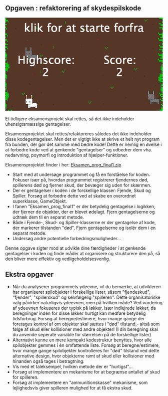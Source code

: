 ## Opgaven : refaktorering af skydespilskode

![Skydespil](skydespil.png)

Et  tidligere eksamensprojekt skal rettes, så det ikke indeholder uhensigtsmæssige gentagelser.

Eksamensprojektet skal rettes/refaktoreres således det ikke indeholder disse kodegentagelser. Men det er vigtigt ikke at skrive et helt nyt program fra bunden, der gør det samme med bedre kode! Dette er nemlig en øvelse i at forbedre kode ved at genkende "gentagelser" og udbedrer dem vha. nedarvning, poymorfi og introduktion af hjælper-funktioner.

Eksamensprojektet finder i her: [Eksamen_prog_final1.zip](Eksamen_prog_final1.zip)

- Start med at undersøge programmet og få en forståelse for koden. Fokuser især på, hvordan programmet registrerer fjendernes død, spillerens død og fjerner skud, der bevæger sig uden for skærmen.
- Der er gentagelser i koden i de forskellige klasser: Fjende, Skud og Spiller. Forsøg at forbedre dette ved at skabe en overordnet superklasse, GameObjekt.
- I fanen "Eksamen_prog_final1" er der betydelig gentagelse i logikken, der fjerner de objekter, der er blevet ødelagt. Fjern gentagelserne og udtræk dem til en separat metode.
- Både i Fjende-, Skud- og Spiller-klasserne er der gentagelse af kode, der markerer tilstanden "død". Fjern gentagelserne og isolér dem i en separat metode.
- Undersøg andre potentielle forbedringsmuligheder...

Denne opgave sigter mod at udvikle dine færdigheder i at genkende gentagelser i koden og finde måder at organisere og strukturere den på, så den bliver mere effektiv og vedligeholdelsesvenlig.

## Ekstra opgaver

- Når du analyserer programmets ydeevne, vil du bemærke, at udvikleren har organiseret spilobjekter i forskellige lister, såsom "fjendeskud", "fjender", "spillerskud" og selvfølgelig "spilleren". Dette organisatoriske valg påvirker naturligvis ydeevnen, men på hvilken måde?
Ved vurdering af ydeevnen fokuseres der typisk på løkker, især indlejrede løkker, da beregninger inden for disse løkker hurtigt kan medføre betydelig tidsforbrug. Forsøg at beregne/estimere, hvor mange gange der foretages kontrol af om objekter skal sættes i "død" tilstand,- altså som følge af skud eller kollisioner med andre objekter! (I din beregning skal du anvende seperate variable for størrelsen på de forskellige lister)
- Alternativt kunne en mere kompakt kodestruktur benyttes, hvor alle spilobjekter gemmes i én omfattende liste. Forsøg at beregne/estimere, hvor mange gange spilobjekter kontrolleres for "død" tilstand ved dette alternative design, hvor objekterne ramt af skud eller kollisioner med hinanden også tages i betragtning.
- Vis med et taleksempel, hvilken metode der er "hurtigst"...
- Forsøg at implementere en mekanisme for at begrænse antallet af skud for spilleren.
- Forsøg at implementere en "ammunitionskasse" mekanisme, som lejlighedsvis giver spilleren mulighed for at få ekstra skud.